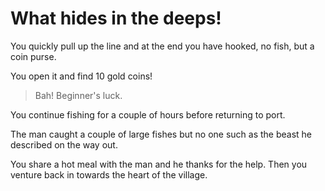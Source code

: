 # What hides in the deeps!

You quickly pull up the line and at the end you have hooked, no fish, but a coin purse.

You open it and find 10 gold coins!

> Bah! Beginner's luck.

You continue fishing for a couple of hours before returning to port.

The man caught a couple of large fishes but no one such as the beast he described on the way out.

You share a hot meal with the man and he thanks for the help.
Then you venture back in towards the heart of the village.
